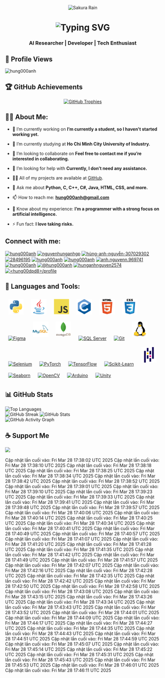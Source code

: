<p align="center">
  <img src="https://github.com/Hung000anh/Hung000anh/blob/main/rain_sakura.gif" alt="Sakura Rain" width="400px" height="200px" />
</p>


<h1 align="center">
  <img src="https://readme-typing-svg.demolab.com?font=Fira+Code&size=25&pause=1000&color=F7F7F7&background=FFFFFF00&lines=Hi+%F0%9F%91%8B%2C+I'm+Nguyen+Hung+Anh" alt="Typing SVG" />
</h1>
<h3 align="center">
  AI Researcher | Developer | Tech Enthusiast
</h3>

## 👀 Profile Views
<p align="left"> <img src="https://komarev.com/ghpvc/?username=Hung000anh&label=Profile%20views&color=brightgreen&style=for-the-badge" alt="hung000anh" /> </p>

## 🏆 GitHub Achievements
<p align="center">
  <a href="https://github.com/ryo-ma/github-profile-trophy">
    <img src="https://github-profile-trophy.vercel.app/?username=Hung000anh&theme=darkhub&margin-w=10&no-frame=true" alt="GitHub Trophies" />
  </a>
</p>

## 👨‍💻 About Me:

- 🔭 I’m currently working on **I’m currently a student, so I haven't started working yet.**  

- 🌱 I’m currently studying at **Ho Chi Minh City University of Industry.**  

- 👯 I’m looking to collaborate on **Feel free to contact me if you’re interested in collaborating.**  

- 🤝 I’m looking for help with **Currently, I don’t need any assistance.**  

- 👨‍💻 All of my projects are available at [GitHub](https://github.com/Hung000anh?tab=repositories).  

- 💬 Ask me about **Python, C, C++, C#, Java, HTML, CSS, and more.**  

- 📫 How to reach me: **hung000anh@gmail.com**  

- 📄 Know about my experience: **I’m a programmer with a strong focus on artificial intelligence.**  

- ⚡ Fun fact: **I love taking risks.**   


<!-- ## Blogs posts -->
<!-- BLOG-POST-LIST:START -->
<!-- BLOG-POST-LIST:END -->

## Connect with me:
<p align="left">
<a href="https://dev.to/hung000anh" target="blank"><img align="center" src="https://raw.githubusercontent.com/rahuldkjain/github-profile-readme-generator/master/src/images/icons/Social/devto.svg" alt="hung000anh" height="30" width="40" /></a>
<a href="https://twitter.com/nguyenhunganhgp" target="blank"><img align="center" src="https://raw.githubusercontent.com/rahuldkjain/github-profile-readme-generator/master/src/images/icons/Social/twitter.svg" alt="nguyenhunganhgp" height="30" width="40" /></a>
<a href="https://linkedin.com/in/hùng-anh-nguyễn-307029302" target="blank"><img align="center" src="https://raw.githubusercontent.com/rahuldkjain/github-profile-readme-generator/master/src/images/icons/Social/linked-in-alt.svg" alt="hùng-anh-nguyễn-307029302" height="30" width="40" /></a>
<a href="https://stackoverflow.com/users/28496195" target="blank"><img align="center" src="https://raw.githubusercontent.com/rahuldkjain/github-profile-readme-generator/master/src/images/icons/Social/stack-overflow.svg" alt="28496195" height="30" width="40" /></a>
<a href="https://codesandbox.com/hung000anh" target="blank"><img align="center" src="https://raw.githubusercontent.com/rahuldkjain/github-profile-readme-generator/master/src/images/icons/Social/codesandbox.svg" alt="hung000anh" height="30" width="40" /></a>
<a href="https://kaggle.com/hung000anh" target="blank"><img align="center" src="https://raw.githubusercontent.com/rahuldkjain/github-profile-readme-generator/master/src/images/icons/Social/kaggle.svg" alt="hung000anh" height="30" width="40" /></a>
<a href="https://fb.com/anh.nguyenn.969741" target="blank"><img align="center" src="https://raw.githubusercontent.com/rahuldkjain/github-profile-readme-generator/master/src/images/icons/Social/facebook.svg" alt="anh.nguyenn.969741" height="30" width="40" /></a>
<a href="https://instagram.com/hung000anh" target="blank"><img align="center" src="https://raw.githubusercontent.com/rahuldkjain/github-profile-readme-generator/master/src/images/icons/Social/instagram.svg" alt="hung000anh" height="30" width="40" /></a>
<a href="https://medium.com/@hung000anh" target="blank"><img align="center" src="https://raw.githubusercontent.com/rahuldkjain/github-profile-readme-generator/master/src/images/icons/Social/medium.svg" alt="@hung000anh" height="30" width="40" /></a>
<a href="https://www.youtube.com/c/hunganhnguyen2574" target="blank"><img align="center" src="https://raw.githubusercontent.com/rahuldkjain/github-profile-readme-generator/master/src/images/icons/Social/youtube.svg" alt="hunganhnguyen2574" height="30" width="40" /></a>
<a href="https://auth.geeksforgeeks.org/user/<hung00dpd8>/profile" target="blank"><img align="center" src="https://raw.githubusercontent.com/rahuldkjain/github-profile-readme-generator/master/src/images/icons/Social/geeks-for-geeks.svg" alt="<hung00dpd8>/profile" height="30" width="40" /></a>
</p>

## 🚀 Languages and Tools:
<p align="left">
  <a href="https://www.python.org"><img src="https://raw.githubusercontent.com/devicons/devicon/master/icons/python/python-original.svg" alt="Python" width="50" height="50" style="margin: 10px;"/></a>
  <a href="https://www.java.com"><img src="https://raw.githubusercontent.com/devicons/devicon/master/icons/java/java-original.svg" alt="Java" width="50" height="50" style="margin: 10px;"/></a>
  <a href="https://developer.mozilla.org/en-US/docs/Web/JavaScript"><img src="https://raw.githubusercontent.com/devicons/devicon/master/icons/javascript/javascript-original.svg" alt="JavaScript" width="50" height="50" style="margin: 10px;"/></a>
  <a href="https://www.cprogramming.com/"><img src="https://raw.githubusercontent.com/devicons/devicon/master/icons/c/c-original.svg" alt="C" width="50" height="50" style="margin: 10px;"/></a>
  <a href="https://www.w3.org/html/"><img src="https://raw.githubusercontent.com/devicons/devicon/master/icons/html5/html5-original-wordmark.svg" alt="HTML5" width="50" height="50" style="margin: 10px;"/></a>
  <a href="https://www.w3schools.com/css/"><img src="https://raw.githubusercontent.com/devicons/devicon/master/icons/css3/css3-original-wordmark.svg" alt="CSS3" width="50" height="50" style="margin: 10px;"/></a>
  <a href="https://www.figma.com/"><img src="https://www.vectorlogo.zone/logos/figma/figma-icon.svg" alt="Figma" width="50" height="50" style="margin: 10px;"/></a>
  <a href="https://www.mysql.com/"><img src="https://raw.githubusercontent.com/devicons/devicon/master/icons/mysql/mysql-original-wordmark.svg" alt="MySQL" width="50" height="50" style="margin: 10px;"/></a>
  <a href="https://www.mongodb.com/"><img src="https://raw.githubusercontent.com/devicons/devicon/master/icons/mongodb/mongodb-original-wordmark.svg" alt="MongoDB" width="50" height="50" style="margin: 10px;"/></a>
  <a href="https://www.microsoft.com/en-us/sql-server"><img src="https://www.svgrepo.com/show/303229/microsoft-sql-server-logo.svg" alt="SQL Server" width="50" height="50" style="margin: 10px;"/></a>
  <a href="https://git-scm.com/"><img src="https://www.vectorlogo.zone/logos/git-scm/git-scm-icon.svg" alt="Git" width="50" height="50" style="margin: 10px;"/></a>
  <a href="https://www.linux.org/"><img src="https://raw.githubusercontent.com/devicons/devicon/master/icons/linux/linux-original.svg" alt="Linux" width="50" height="50" style="margin: 10px;"/></a>
  <a href="https://www.selenium.dev"><img src="https://raw.githubusercontent.com/detain/svg-logos/780f25886640cef088af994181646db2f6b1a3f8/svg/selenium-logo.svg" alt="Selenium" width="50" height="50" style="margin: 10px;"/></a>
  <a href="https://pytorch.org/"><img src="https://www.vectorlogo.zone/logos/pytorch/pytorch-icon.svg" alt="PyTorch" width="50" height="50" style="margin: 10px;"/></a>
  <a href="https://www.tensorflow.org"><img src="https://www.vectorlogo.zone/logos/tensorflow/tensorflow-icon.svg" alt="TensorFlow" width="50" height="50" style="margin: 10px;"/></a>
  <a href="https://scikit-learn.org/"><img src="https://upload.wikimedia.org/wikipedia/commons/0/05/Scikit_learn_logo_small.svg" alt="Scikit-Learn" width="50" height="50" style="margin: 10px;"/></a>
  <a href="https://pandas.pydata.org/"><img src="https://raw.githubusercontent.com/devicons/devicon/2ae2a900d2f041da66e950e4d48052658d850630/icons/pandas/pandas-original.svg" alt="Pandas" width="50" height="50" style="margin: 10px;"/></a>
  <a href="https://seaborn.pydata.org/"><img src="https://seaborn.pydata.org/_images/logo-mark-lightbg.svg" alt="Seaborn" width="50" height="50" style="margin: 10px;"/></a>
  <a href="https://opencv.org/"><img src="https://www.vectorlogo.zone/logos/opencv/opencv-icon.svg" alt="OpenCV" width="50" height="50" style="margin: 10px;"/></a>
  <a href="https://www.arduino.cc/"><img src="https://cdn.worldvectorlogo.com/logos/arduino-1.svg" alt="Arduino" width="50" height="50" style="margin: 10px;"/></a>
  <a href="https://unity.com/"><img src="https://www.vectorlogo.zone/logos/unity3d/unity3d-icon.svg" alt="Unity" width="50" height="50" style="margin: 10px;"/></a>
</p>

## 📊 GitHub Stats
<p align="left">
    <img src="https://github-readme-stats.vercel.app/api/top-langs/?username=Hung000anh&layout=compact&theme=highcontrast" alt="Top Languages" />
  <br>
    <img src="https://git-hub-streak-stats.vercel.app?user=Hung000anh&show_icons=true&theme=highcontrast" alt="GitHub Streak" />
    <img src="https://github-readme-stats.vercel.app/api?username=Hung000anh&show_icons=true&theme=highcontrast" alt="GitHub Stats" />
  <br>
    <img src="https://github-readme-activity-graph.vercel.app/graph?username=Hung000anh&theme=high-contrast&height=300" alt="GitHub Activity Graph" />
</p>

## ☕ Support Me
<p align="left">
  <a href="https://buymeacoffee.com/hung000anh">
    <img src="https://www.buymeacoffee.com/assets/img/custom_images/orange_img.png" />
  </a>
</p>

Cập nhật lần cuối vào: Fri Mar 28 17:38:02 UTC 2025
Cập nhật lần cuối vào: Fri Mar 28 17:38:10 UTC 2025
Cập nhật lần cuối vào: Fri Mar 28 17:38:18 UTC 2025
Cập nhật lần cuối vào: Fri Mar 28 17:38:25 UTC 2025
Cập nhật lần cuối vào: Fri Mar 28 17:38:34 UTC 2025
Cập nhật lần cuối vào: Fri Mar 28 17:38:42 UTC 2025
Cập nhật lần cuối vào: Fri Mar 28 17:38:52 UTC 2025
Cập nhật lần cuối vào: Fri Mar 28 17:39:01 UTC 2025
Cập nhật lần cuối vào: Fri Mar 28 17:39:10 UTC 2025
Cập nhật lần cuối vào: Fri Mar 28 17:39:23 UTC 2025
Cập nhật lần cuối vào: Fri Mar 28 17:39:33 UTC 2025
Cập nhật lần cuối vào: Fri Mar 28 17:39:41 UTC 2025
Cập nhật lần cuối vào: Fri Mar 28 17:39:48 UTC 2025
Cập nhật lần cuối vào: Fri Mar 28 17:39:57 UTC 2025
Cập nhật lần cuối vào: Fri Mar 28 17:40:06 UTC 2025
Cập nhật lần cuối vào: Fri Mar 28 17:40:14 UTC 2025
Cập nhật lần cuối vào: Fri Mar 28 17:40:25 UTC 2025
Cập nhật lần cuối vào: Fri Mar 28 17:40:34 UTC 2025
Cập nhật lần cuối vào: Fri Mar 28 17:40:41 UTC 2025
Cập nhật lần cuối vào: Fri Mar 28 17:40:49 UTC 2025
Cập nhật lần cuối vào: Fri Mar 28 17:40:57 UTC 2025
Cập nhật lần cuối vào: Fri Mar 28 17:41:07 UTC 2025
Cập nhật lần cuối vào: Fri Mar 28 17:41:20 UTC 2025
Cập nhật lần cuối vào: Fri Mar 28 17:41:28 UTC 2025
Cập nhật lần cuối vào: Fri Mar 28 17:41:35 UTC 2025
Cập nhật lần cuối vào: Fri Mar 28 17:41:42 UTC 2025
Cập nhật lần cuối vào: Fri Mar 28 17:41:49 UTC 2025
Cập nhật lần cuối vào: Fri Mar 28 17:41:57 UTC 2025
Cập nhật lần cuối vào: Fri Mar 28 17:42:07 UTC 2025
Cập nhật lần cuối vào: Fri Mar 28 17:42:16 UTC 2025
Cập nhật lần cuối vào: Fri Mar 28 17:42:28 UTC 2025
Cập nhật lần cuối vào: Fri Mar 28 17:42:35 UTC 2025
Cập nhật lần cuối vào: Fri Mar 28 17:42:42 UTC 2025
Cập nhật lần cuối vào: Fri Mar 28 17:42:50 UTC 2025
Cập nhật lần cuối vào: Fri Mar 28 17:42:58 UTC 2025
Cập nhật lần cuối vào: Fri Mar 28 17:43:08 UTC 2025
Cập nhật lần cuối vào: Fri Mar 28 17:43:15 UTC 2025
Cập nhật lần cuối vào: Fri Mar 28 17:43:26 UTC 2025
Cập nhật lần cuối vào: Fri Mar 28 17:43:34 UTC 2025
Cập nhật lần cuối vào: Fri Mar 28 17:43:43 UTC 2025
Cập nhật lần cuối vào: Fri Mar 28 17:43:52 UTC 2025
Cập nhật lần cuối vào: Fri Mar 28 17:44:01 UTC 2025
Cập nhật lần cuối vào: Fri Mar 28 17:44:09 UTC 2025
Cập nhật lần cuối vào: Fri Mar 28 17:44:17 UTC 2025
Cập nhật lần cuối vào: Fri Mar 28 17:44:27 UTC 2025
Cập nhật lần cuối vào: Fri Mar 28 17:44:35 UTC 2025
Cập nhật lần cuối vào: Fri Mar 28 17:44:43 UTC 2025
Cập nhật lần cuối vào: Fri Mar 28 17:44:51 UTC 2025
Cập nhật lần cuối vào: Fri Mar 28 17:44:59 UTC 2025
Cập nhật lần cuối vào: Fri Mar 28 17:45:07 UTC 2025
Cập nhật lần cuối vào: Fri Mar 28 17:45:14 UTC 2025
Cập nhật lần cuối vào: Fri Mar 28 17:45:22 UTC 2025
Cập nhật lần cuối vào: Fri Mar 28 17:45:31 UTC 2025
Cập nhật lần cuối vào: Fri Mar 28 17:45:43 UTC 2025
Cập nhật lần cuối vào: Fri Mar 28 17:45:53 UTC 2025
Cập nhật lần cuối vào: Fri Mar 28 17:46:01 UTC 2025
Cập nhật lần cuối vào: Fri Mar 28 17:46:11 UTC 2025
